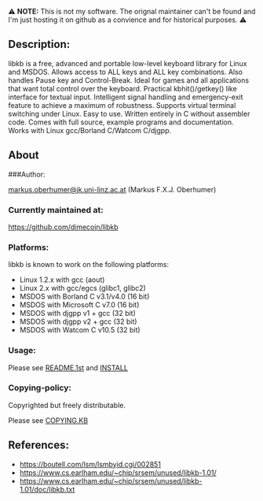 :warning: **NOTE:** This is not my software.  The orignal maintainer can't be found and I'm just hosting it on github as a convience and for historical purposes. :warning:

## Description: 

libkb is a free, advanced and portable low-level keyboard library for Linux and MSDOS. Allows access to ALL keys and ALL key combinations. Also handles Pause key and Control-Break. Ideal for games and all applications that want total control over the keyboard. Practical kbhit()/getkey() like interface for textual input. Intelligent signal handling and emergency-exit feature to achieve a maximum of robustness. Supports virtual terminal switching under Linux. Easy to use. Written entirely in C without assembler code. Comes with full source, example programs and documentation. Works with Linux gcc/Borland C/Watcom C/djgpp. 

## About

###Author:

markus.oberhumer@jk.uni-linz.ac.at (Markus F.X.J. Oberhumer)

### Currently maintained at: 
https://github.com/dimecoin/libkb

### Platforms: 
libkb is known to work on the following platforms: 
* Linux 1.2.x with gcc (aout) 
* Linux 2.x with gcc/egcs (glibc1, glibc2) 
* MSDOS with Borland C v3.1/v4.0 (16 bit) 
* MSDOS with Microsoft C v7.0 (16 bit) 
* MSDOS with djgpp v1 + gcc (32 bit) 
* MSDOS with djgpp v2 + gcc (32 bit) 
* MSDOS with Watcom C v10.5 (32 bit)

### Usage: 

Please see [README.1st](https://github.com/dimecoin/libkb/blob/master/README.1ST) and [INSTALL](https://github.com/dimecoin/libkb/blob/master/INSTALL)

### Copying-policy: 
Copyrighted but freely distributable. 

Please see [COPYING.KB](https://github.com/dimecoin/libkb/blob/master/COPYING.KB)


## References:
* https://boutell.com/lsm/lsmbyid.cgi/002851
* https://www.cs.earlham.edu/~chip/srsem/unused/libkb-1.01/
* https://www.cs.earlham.edu/~chip/srsem/unused/libkb-1.01/doc/libkb.txt
